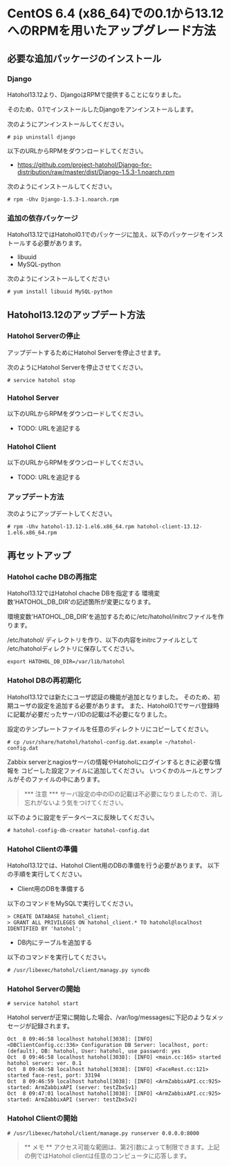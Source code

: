 CentOS 6.4 (x86_64)での0.1から13.12へのRPMを用いたアップグレード方法
=====================================================================

必要な追加パッケージのインストール
-----------------------------------
### Django
Hatohol13.12より、DjangoはRPMで提供することになりました。

そのため、0.1でインストールしたDjangoをアンインストールします。

次のようにアンインストールしてください。

    # pip uninstall django

以下のURLからRPMをダウンロードしてください。

- https://github.com/project-hatohol/Django-for-distribution/raw/master/dist/Django-1.5.3-1.noarch.rpm

次のようにインストールしてください。

    # rpm -Uhv Django-1.5.3-1.noarch.rpm

### 追加の依存パッケージ
Hatohol13.12ではHatohol0.1でのパッケージに加え、以下のパッケージをインストールする必要があります。
- libuuid
- MySQL-python

次のようにインストールしてください

    # yum install libuuid MySQL-python

Hatohol13.12のアップデート方法
-------------------------------
### Hatohol Serverの停止
アップデートするためにHatohol Serverを停止させます。

次のようにHatohol Serverを停止させてください。

    # service hatohol stop

### Hatohol Server
以下のURLからRPMをダウンロードしてください。

- TODO: URLを追記する

### Hatohol Client
以下のURLからRPMをダウンロードしてください。

- TODO: URLを追記する

### アップデート方法
次のようにアップデートしてください。

    # rpm -Uhv hatohol-13.12-1.el6.x86_64.rpm hatohol-client-13.12-1.el6.x86_64.rpm

再セットアップ
---------------
### Hatohol cache DBの再指定
Hatohol13.12ではHatohol chache DBを指定する
環境変数'HATOHOL_DB_DIR'の記述箇所が変更になります。

環境変数'HATOHOL_DB_DIR'を追加するために/etc/hatohol/initrcファイルを作ります。

/etc/hatohol/ ディレクトリを作り、以下の内容をinitrcファイルとして
/etc/hatoholディレクトリに保存してください。

    export HATOHOL_DB_DIR=/var/lib/hatohol

### Hatohol DBの再初期化

Hatohol13.12では新たにユーザ認証の機能が追加となりました。
そのため、初期ユーザの設定を追加する必要があります。
また、Hatohol0.1でサーバ登録時に記載が必要だったサーバIDの記載は不必要になりました。

設定のテンプレートファイルを任意のディレクトリにコピーしてください。

    # cp /usr/share/hatohol/hatohol-config.dat.example ~/hatohol-config.dat

Zabbix serverとnagiosサーバの情報やHatoholにログインするときに必要な情報を
コピーした設定ファイルに追加してください。
いつくかのルールとサンプルがそのファイルの中にあります。

> *** 注意 ***
> サーバ設定の中のIDの記載は不必要になりましたので、消し忘れがないよう気をつけてください。

以下のように設定をデータベースに反映してください。

    # hatohol-config-db-creator hatohol-config.dat

### Hatohol Clientの準備

Hatohol13.12では、Hatohol Client用のDBの準備を行う必要があります。
以下の手順を実行してください。

- Client用のDBを準備する

以下のコマンドをMySQLで実行してください。

    > CREATE DATABASE hatohol_client;
    > GRANT ALL PRIVILEGES ON hatohol_client.* TO hatohol@localhost IDENTIFIED BY 'hatohol';

- DB内にテーブルを追加する

以下のコマンドを実行してください。

    # /usr/libexec/hatohol/client/managy.py syncdb

### Hatohol Serverの開始

    # service hatohol start


Hatohol serverが正常に開始した場合、/var/log/messagesに下記のようなメッセージが記録されます。

    Oct  8 09:46:58 localhost hatohol[3038]: [INFO] <DBClientConfig.cc:336> Configuration DB Server: localhost, port: (default), DB: hatohol, User: hatohol, use password: yes
    Oct  8 09:46:58 localhost hatohol[3038]: [INFO] <main.cc:165> started hatohol server: ver. 0.1
    Oct  8 09:46:58 localhost hatohol[3038]: [INFO] <FaceRest.cc:121> started face-rest, port: 33194
    Oct  8 09:46:59 localhost hatohol[3038]: [INFO] <ArmZabbixAPI.cc:925> started: ArmZabbixAPI (server: testZbxSv1)
    Oct  8 09:47:01 localhost hatohol[3038]: [INFO] <ArmZabbixAPI.cc:925> started: ArmZabbixAPI (server: testZbxSv2)

### Hatohol Clientの開始

    # /usr/libexec/hatohol/client/manage.py runserver 0.0.0.0:8000

> ** メモ **
> アクセス可能な範囲は、第2引数によって制限できます。上記の例ではHatohol clientは任意のコンピュータに応答します。
